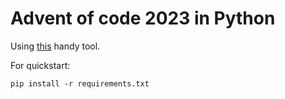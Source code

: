 # Advent of code 2023 in Python

Using [this](https://github.com/wimglenn/advent-of-code-data) handy tool.

For quickstart:

```pip install -r requirements.txt```


